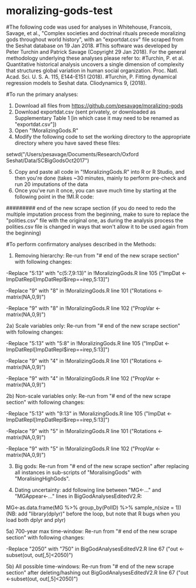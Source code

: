 # moralizing-gods-test
#The following code was used for analyses in Whitehouse, Francois, Savage, et al., "Complex societies and doctrinal rituals precede moralizing gods throughout world history", with an "exportdat.csv" file scraped from the Seshat database on 19 Jan 2018.
#This software was developed by Peter Turchin and Patrick Savage (Copyright 29 Jan 2018). For the general methodology underlying these analyses please refer to: 
#Turchin, P. et al. Quantitative historical analysis uncovers a single dimension of complexity that structures global variation in human social organization. Proc. Natl. Acad. Sci. U. S. A. 115, E144-E151 (2018).
#Turchin, P. Fitting dynamical regression models to Seshat data. Cliodynamics 9, (2018).


#To run the primary analyses:
1) Download all files from https://github.com/pesavage/moralizing-gods
2) Download exportdat.csv (sent privately, or downloaded as Supplementary Table 1 [in which case it may need to be renamed as "exportdat.csv"])
3) Open "!MoralizingGods.R"
4) Modify the following code to set the working directory to the appropriate directory where you have saved these files:

setwd("/Users/pesavage/Documents/Research/Oxford Seshat/Data/SCBigGodsOct2017")

5) Copy and paste all code in "!MoralizingGods.R" into R or R Studio, and then you're done (takes ~30 minutes, mainly to perform pre-check and run 20 imputations of the data
6) Once you've run it once, you can save much time by starting at the following point in the !MI.R code:

######### end of the new scrape section
(if you do need to redo the multiple imputation process from the beginning, make to sure to replace the "polities.csv" file with the original one, as during the analysis process the polities.csv file is changed in ways that won't allow it to be used again from the beginning)

#To perform confirmatory analyses described in the Methods:
1) Removing hierarchy: 
Re-run from "# end of the new scrape section" with following changes:

-Replace "5:13" with "c(5:7,9:13)" in !MoralizingGods.R line 105 ("ImpDat <- ImpDatRepl[ImpDatRepl$irep==irep,5:13]")

-Replace "9" with "8" in !MoralizingGods.R line 101 ("Rotations <- matrix(NA,0,9)")

-Replace "9" with "8" in !MoralizingGods.R line 102 ("PropVar <- matrix(NA,0,9)")

2a) Scale variables only:
Re-run from "# end of the new scrape section" with following changes:

-Replace "5:13" with "5:8" in !MoralizingGods.R line 105 ("ImpDat <- ImpDatRepl[ImpDatRepl$irep==irep,5:13]")

-Replace "9" with "4" in !MoralizingGods.R line 101 ("Rotations <- matrix(NA,0,9)")

-Replace "9" with "4" in !MoralizingGods.R line 102 ("PropVar <- matrix(NA,0,9)")

2b) Non-scale variables only:
Re-run from "# end of the new scrape section" with following changes:

-Replace "5:13" with "9:13" in !MoralizingGods.R line 105 ("ImpDat <- ImpDatRepl[ImpDatRepl$irep==irep,5:13]")

-Replace "9" with "5" in !MoralizingGods.R line 101 ("Rotations <- matrix(NA,0,9)")

-Replace "9" with "5" in !MoralizingGods.R line 102 ("PropVar <- matrix(NA,0,9)")

3) Big gods:
Re-run from "# end of the new scrape section" after replacing all instances in sub-scripts of "MoralisingGods" with "MoralisingHighGods". 

4) Dating uncertainty:
add following line between "MG<-..." and "MGAppear<-..." lines in BigGodAnalysesEditedV2.R: 

MG<-as.data.frame(MG %>% group_by(PolID) %>% sample_n(size = 1)) 
(NB: add "library(dplyr)" before the loop, but note that R bugs when you load both dplyr and plyr)

5a) 700-year max time-window:
Re-run from "# end of the new scrape section" with following changes:

-Replace "2050" with "750" in BigGodAnalysesEditedV2.R line 67 ("out <-subset(out, out[,5]<2050)")

5b) All possible time-windows:
Re-run from "# end of the new scrape section" after deleting/hashing out BigGodAnalysesEditedV2.R line 67 ("out <-subset(out, out[,5]<2050)")
